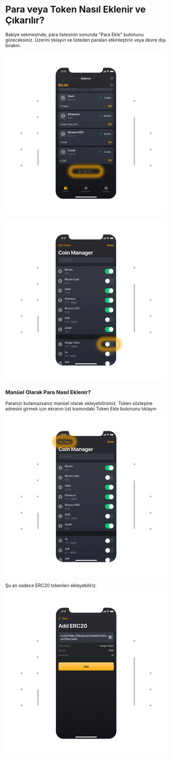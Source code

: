 # Para veya Token Nasıl Eklenir ve Çıkarılır?

Bakiye sekmesinde, para listesinin sonunda "Para Ekle" butonunu göreceksiniz. Üzerini tıklayın ve listeden paraları etkinleştirin veya devre dışı bırakın.

![](../images/ios-addcoin-s.png)

![](../images/ios-addcoin-erc20-s-1.png)

### Manüel Olarak Para Nasıl Eklenir?

Paranızı bulamazsanız manüel olarak ekleyebilirsiniz. Token sözleşme adresini girmek için ekranın üst kısmındaki Token Ekle butonunu tıklayın

![](../images/ios-addcoin-cm-s.png)

Şu an sadece ERC20 tokenleri ekleyebiliriz.

![](../images/ios-addcoin-erc20-s.png)
